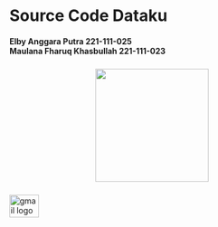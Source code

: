 <h1 align="left">Source Code Dataku</h1>

<h4 align="left">Elby Anggara Putra 221-111-025<br>Maulana Fharuq Khasbullah 221-111-023</h4>

###

###

<div align="center">
  <img height="200" src="https://media.giphy.com/media/8oXf8IasAjqrzPyXSt/giphy-downsized-large.gif"  />
</div>

###

<div align="left">
  <a href="221111023@mhs.stiki.ac.id" target="_blank">
    <img src="https://raw.githubusercontent.com/maurodesouza/profile-readme-generator/master/src/assets/icons/social/gmail/default.svg" width="52" height="40" alt="gmail logo"  />
  </a>
</div>

###
